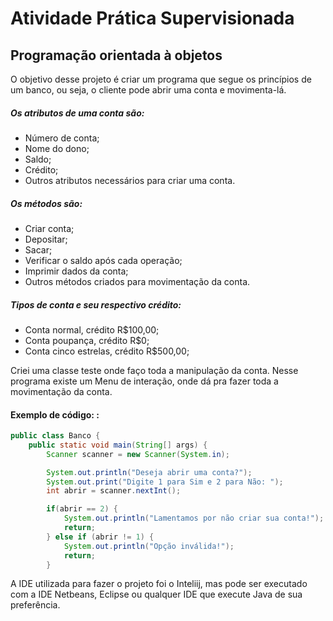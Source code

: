 # Atividade Prática Supervisionada 
## Programação orientada à objetos

O objetivo desse projeto é criar um programa que segue os princípios de um banco, ou seja, o cliente pode abrir uma conta e movimenta-lá.

##### Os atributos de uma conta são: 
- Número de conta;
- Nome do dono;
- Saldo; 
- Crédito;
- Outros atributos necessários para criar uma conta.

##### Os métodos são: 
- Criar conta; 
- Depositar; 
- Sacar; 
- Verificar o saldo após cada operação;
- Imprimir dados da conta;
- Outros métodos criados para movimentação da conta.

##### Tipos de conta e seu respectivo crédito:
- Conta normal, crédito R$100,00;
- Conta poupança, crédito R$0;
- Conta cinco estrelas, crédito R$500,00;

Criei uma classe teste onde faço toda a manipulação da conta. Nesse programa existe um Menu de interação, onde dá pra fazer toda a movimentação da conta.

#### Exemplo de código: :
```java
public class Banco {
    public static void main(String[] args) {
        Scanner scanner = new Scanner(System.in);

        System.out.println("Deseja abrir uma conta?");
        System.out.print("Digite 1 para Sim e 2 para Não: ");
        int abrir = scanner.nextInt();

        if(abrir == 2) {
            System.out.println("Lamentamos por não criar sua conta!");
            return;
        } else if (abrir != 1) {
            System.out.println("Opção inválida!");
            return;
        }
```

A IDE utilizada para fazer o projeto foi o Inteliij, mas pode ser executado com a IDE Netbeans, Eclipse ou qualquer IDE que execute Java de sua preferência.

